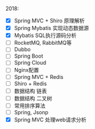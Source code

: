2018:

- [x] Spring MVC + Shiro 原理解析
- [x] Spring Mybatis 实现动态数据源
- [x] Mybatis SQL执行源码分析
- [ ] RocketMQ, RabbitMQ等
- [ ] Dubbo
- [ ] Spring Boot
- [ ] Spring Cloud
- [ ] Nginx配置
- [ ] Spring MVC + Redis
- [ ] Shiro + Redis
- [ ] 数据结构 链表
- [ ] 数据结构 二叉树
- [ ] 常用排序算法
- [ ] Spring, Jsonp
- [x] Spring MVC 处理web请求分析
